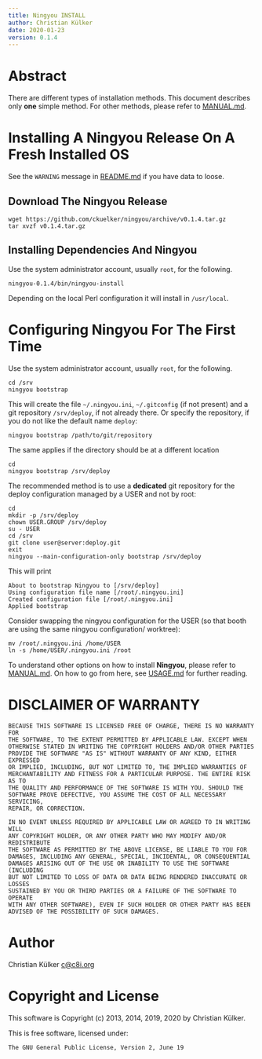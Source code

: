 ```yaml
---
title: Ningyou INSTALL
author: Christian Külker
date: 2020-01-23
version: 0.1.4
---
```


# Abstract

There are different types of installation methods. This document describes only
__one__ simple method. For other methods, please refer to
[MANUAL.md](MANUAL.md).

# Installing A Ningyou Release On A Fresh Installed OS

See the `WARNING` message in [README.md](README.md) if you have data to loose.

## Download The Ningyou Release

    wget https://github.com/ckuelker/ningyou/archive/v0.1.4.tar.gz
    tar xvzf v0.1.4.tar.gz

## Installing Dependencies And Ningyou

Use the system administrator account, usually `root`, for the following.

    ningyou-0.1.4/bin/ningyou-install

Depending on the local Perl configuration it will install in `/usr/local`.

# Configuring Ningyou For The First Time

Use the system administrator account, usually `root`, for the following.

    cd /srv
    ningyou bootstrap

This will create the file `~/.ningyou.ini`, `~/.gitconfig` (if not present) and
a git repository `/srv/deploy`, if not already there. Or specify the
repository, if you do not like the default name `deploy`:

    ningyou bootstrap /path/to/git/repository

The same applies if the directory should be at a different location

    cd
    ningyou bootstrap /srv/deploy

The recommended method is to use a __dedicated__ git repository for the deploy
configuration managed by a USER and not by root:

    cd
    mkdir -p /srv/deploy
    chown USER.GROUP /srv/deploy
    su - USER
    cd /srv
    git clone user@server:deploy.git
    exit
    ningyou --main-configuration-only bootstrap /srv/deploy

This will print

~~~
About to bootstrap Ningyou to [/srv/deploy]
Using configuration file name [/root/.ningyou.ini]
Created configuration file [/root/.ningyou.ini]
Applied bootstrap
~~~

Consider swapping the ningyou configuration for the USER (so that booth are
using the same ningyou configuration/ worktree):

    mv /root/.ningyou.ini /home/USER
    ln -s /home/USER/.ningyou.ini /root


To understand other options on how to install __Ningyou__, please refer
to [MANUAL.md](MANUAL.md). On how to go from here, see [USAGE.md](USAGE.md)
for further reading.

# DISCLAIMER OF WARRANTY

    BECAUSE THIS SOFTWARE IS LICENSED FREE OF CHARGE, THERE IS NO WARRANTY FOR
    THE SOFTWARE, TO THE EXTENT PERMITTED BY APPLICABLE LAW. EXCEPT WHEN
    OTHERWISE STATED IN WRITING THE COPYRIGHT HOLDERS AND/OR OTHER PARTIES
    PROVIDE THE SOFTWARE "AS IS" WITHOUT WARRANTY OF ANY KIND, EITHER EXPRESSED
    OR IMPLIED, INCLUDING, BUT NOT LIMITED TO, THE IMPLIED WARRANTIES OF
    MERCHANTABILITY AND FITNESS FOR A PARTICULAR PURPOSE. THE ENTIRE RISK AS TO
    THE QUALITY AND PERFORMANCE OF THE SOFTWARE IS WITH YOU. SHOULD THE
    SOFTWARE PROVE DEFECTIVE, YOU ASSUME THE COST OF ALL NECESSARY SERVICING,
    REPAIR, OR CORRECTION.

    IN NO EVENT UNLESS REQUIRED BY APPLICABLE LAW OR AGREED TO IN WRITING WILL
    ANY COPYRIGHT HOLDER, OR ANY OTHER PARTY WHO MAY MODIFY AND/OR REDISTRIBUTE
    THE SOFTWARE AS PERMITTED BY THE ABOVE LICENSE, BE LIABLE TO YOU FOR
    DAMAGES, INCLUDING ANY GENERAL, SPECIAL, INCIDENTAL, OR CONSEQUENTIAL
    DAMAGES ARISING OUT OF THE USE OR INABILITY TO USE THE SOFTWARE (INCLUDING
    BUT NOT LIMITED TO LOSS OF DATA OR DATA BEING RENDERED INACCURATE OR LOSSES
    SUSTAINED BY YOU OR THIRD PARTIES OR A FAILURE OF THE SOFTWARE TO OPERATE
    WITH ANY OTHER SOFTWARE), EVEN IF SUCH HOLDER OR OTHER PARTY HAS BEEN
    ADVISED OF THE POSSIBILITY OF SUCH DAMAGES.

# Author

Christian Külker <c@c8i.org>

# Copyright and License

This software is Copyright (c) 2013, 2014, 2019, 2020 by Christian Külker.

This is free software, licensed under:

    The GNU General Public License, Version 2, June 19


